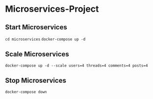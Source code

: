 # Microservices-Project

## Start Microservices
`cd microservices`
`docker-compose up -d`

## Scale Microservices
`docker-compose up -d --scale users=4 threads=4 comments=4 posts=4`

## Stop Microservices
`docker-compose down`